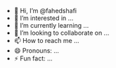 - 👋 Hi, I’m @fahedshafi
- 👀 I’m interested in ...
- 🌱 I’m currently learning ...
- 💞️ I’m looking to collaborate on ...
- 📫 How to reach me ...
- 😄 Pronouns: ...
- ⚡ Fun fact: ...

<!---
fahedshafi/fahedshafi is a ✨ special ✨ repository because its `README.md` (this file) appears on your GitHub profile.
You can click the Preview link to take a look at your changes.
--->
